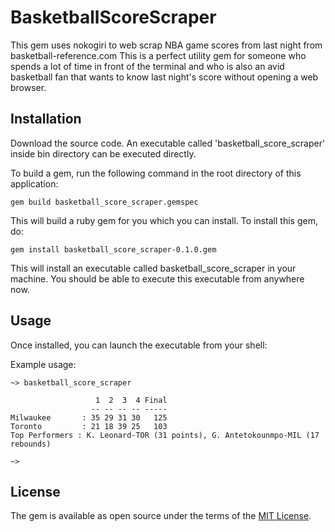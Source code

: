 # BasketballScoreScraper

This gem uses nokogiri to web scrap NBA game scores from last night from basketball-reference.com
This is a perfect utility gem for someone who spends a lot of time in front of the terminal and who is also an avid basketball fan that wants to know last night's score without opening a web browser.

## Installation

Download the source code. An executable called 'basketball_score_scraper' inside bin directory can be executed directly.

To build a gem, run the following command in the root directory of this application:

```console
gem build basketball_score_scraper.gemspec
```

This will build a ruby gem for you which you can install. To install this gem, do:

```console
gem install basketball_score_scraper-0.1.0.gem
```

This will install an executable called basketball_score_scraper in your machine. You should be able to execute this executable from anywhere now.

## Usage

Once installed, you can launch the executable from your shell:

Example usage:
```console
~> basketball_score_scraper

                   1  2  3  4 Final
                  -- -- -- -- -----
Milwaukee       : 35 29 31 30   125
Toronto         : 21 18 39 25   103
Top Performers : K. Leonard-TOR (31 points), G. Antetokounmpo-MIL (17 rebounds)

~>
```

## License

The gem is available as open source under the terms of the [MIT License](https://opensource.org/licenses/MIT).
